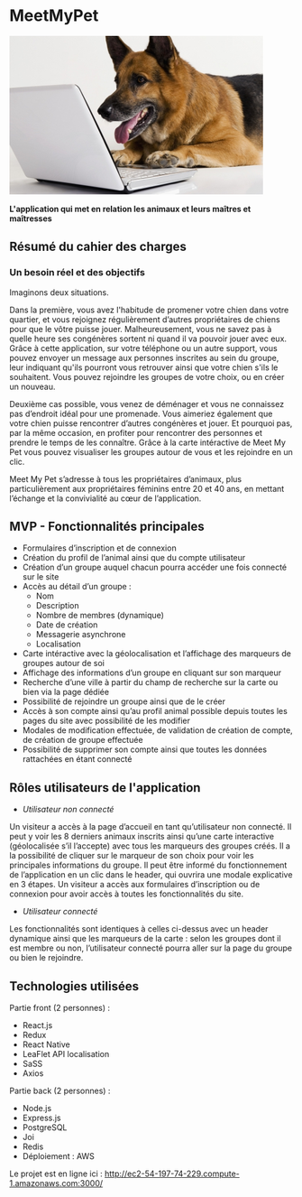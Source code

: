 # MeetMyPet
![image de chien](./meetmypet/public/image/modal1.jpg)

**L'application qui met en relation les animaux et leurs maîtres et maîtresses**

## Résumé du cahier des charges 

### Un besoin réel et des objectifs

Imaginons deux situations. 
<p> 
Dans la première, vous avez l'habitude de promener votre chien dans votre quartier, et vous rejoignez régulièrement d’autres propriétaires de chiens pour que le vôtre puisse jouer. Malheureusement, vous ne savez pas à quelle heure ses congénères sortent ni quand il va pouvoir jouer avec eux. Grâce à cette application, sur votre téléphone ou un autre support, vous pouvez envoyer un message aux personnes inscrites au sein du groupe, leur indiquant qu'ils pourront vous retrouver ainsi que votre chien s'ils le souhaitent. Vous pouvez rejoindre les groupes de votre choix, ou en créer un nouveau. 
</p>
<p>Deuxième cas possible, vous venez de déménager et vous ne connaissez pas d’endroit idéal pour une promenade. Vous aimeriez également que votre chien puisse rencontrer d’autres congénères et jouer. Et pourquoi pas, par la même occasion, en profiter pour rencontrer des personnes et prendre le temps de les connaître. Grâce à la carte intéractive de Meet My Pet vous pouvez visualiser les groupes autour de vous et les rejoindre en un clic.
</p>
<p>
Meet My Pet s’adresse à tous les propriétaires d’animaux, plus particulièrement aux propriétaires féminins entre 20 et 40 ans, en mettant l’échange et la convivialité au cœur de l’application.
</p>

## MVP - Fonctionnalités principales

- Formulaires d’inscription et de connexion
- Création du profil de l’animal ainsi que du compte utilisateur
- Création d’un groupe auquel chacun pourra accéder une fois connecté sur le site
- Accès au détail d’un groupe : 
  * Nom
  * Description 
  * Nombre de membres (dynamique)
  * Date de création
  * Messagerie asynchrone
  * Localisation
- Carte intéractive avec la géolocalisation et l’affichage des marqueurs de groupes autour de soi
- Affichage des informations d’un groupe en cliquant sur son marqueur
- Recherche d’une ville à partir du champ de recherche sur la carte ou bien via la page dédiée
- Possibilité de rejoindre un groupe ainsi que de le créer
- Accès à son compte ainsi qu’au profil animal  possible depuis toutes les pages du site avec possibilité de les modifier
- Modales de modification effectuée, de validation de création de compte, de création de groupe effectuée
- Possibilité de supprimer son compte ainsi que toutes les données rattachées en étant connecté


## Rôles utilisateurs de l'application 

- *Utilisateur non connecté*
  
Un visiteur a accès à la page d’accueil en tant qu’utilisateur non connecté. Il peut y voir les 8 derniers animaux inscrits ainsi qu’une carte interactive (géolocalisée s’il l’accepte) avec tous les marqueurs des groupes créés. Il a la possibilité de cliquer sur le marqueur de son choix pour voir les principales informations du groupe. Il peut être informé du fonctionnement de l’application en un clic dans le header, qui ouvrira une modale explicative en 3 étapes. Un visiteur a accès aux formulaires d’inscription ou de connexion pour avoir accès à toutes les fonctionnalités du site.

- *Utilisateur connecté*
  
Les fonctionnalités sont identiques à celles ci-dessus avec un header dynamique ainsi que les marqueurs de la carte : selon les groupes dont il est membre ou non, l’utilisateur connecté pourra aller sur la page du groupe ou bien le rejoindre.

## Technologies utilisées

Partie front (2 personnes) :
  * React.js
  * Redux
  * React Native
  * LeaFlet API localisation
  * SaSS
  * Axios

Partie back (2 personnes) :
* Node.js
* Express.js
* PostgreSQL
* Joi
* Redis
* Déploiement : AWS


Le projet est en ligne ici : http://ec2-54-197-74-229.compute-1.amazonaws.com:3000/
